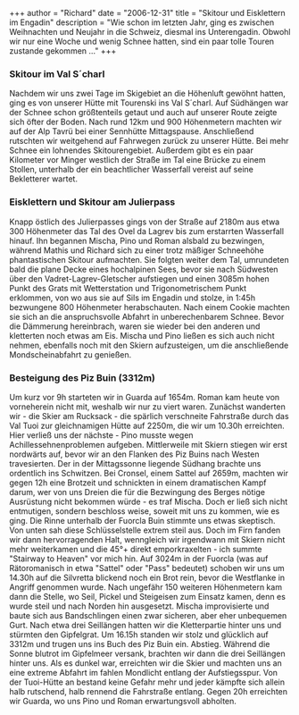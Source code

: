 +++
author = "Richard"
date = "2006-12-31"
title = "Skitour und Eisklettern im Engadin"
description = "Wie schon im letzten Jahr, ging es zwischen Weihnachten und Neujahr in die Schweiz, diesmal ins Unterengadin. Obwohl wir nur eine Woche und wenig Schnee hatten, sind ein paar tolle Touren zustande gekommen …"
+++

### Skitour im Val S´charl

Nachdem wir uns zwei Tage im Skigebiet an die Höhenluft gewöhnt hatten, ging es von unserer Hütte mit Tourenski ins Val S´charl. Auf Südhängen war der Schnee schon größtenteils getaut und auch auf unserer Route zeigte sich öfter der Boden. Nach rund 12km und 900 Höhenmetern machten wir auf der Alp Tavrü bei einer Sennhütte Mittagspause. Anschließend rutschten wir weitgehend auf Fahrwegen zurück zu unserer Hütte. Bei mehr Schnee ein lohnendes Skitourengebiet. Außerdem gibt es ein paar Kilometer vor Minger westlich der Straße im Tal eine Brücke zu einem Stollen, unterhalb der ein beachtlicher Wasserfall vereist auf seine Bekletterer wartet.

### Eisklettern und Skitour am Julierpass

Knapp östlich des Julierpasses gings von der Straße auf 2180m aus etwa 300 Höhenmeter das Tal des Ovel da Lagrev bis zum erstarrten Wasserfall hinauf. Ihn begannen Mischa, Pino und Roman alsbald zu bezwingen, während Mathis und Richard sich zu einer trotz mäßiger Schneehöhe phantastischen Skitour aufmachten. Sie folgten weiter dem Tal, umrundeten bald die plane Decke eines hochalpinen Sees, bevor sie nach Südwesten über den Vadret-Lagrev-Gletscher aufstiegen und einen 3085m hohen Punkt des Grats mit Wetterstation und Trigonometrischem Punkt erklommen, von wo aus sie auf Sils im Engadin und stolze, in 1:45h bezwungene 800 Höhenmeter herabschauten. Nach einem Cookie machten sie sich an die anspruchsvolle Abfahrt in unberechenbarem Schnee. Bevor die Dämmerung hereinbrach, waren sie wieder bei den anderen und kletterten noch etwas am Eis. Mischa und Pino ließen es sich auch nicht nehmen, ebenfalls noch mit den Skiern aufzusteigen, um die anschließende Mondscheinabfahrt zu genießen.

### Besteigung des Piz Buin (3312m)

Um kurz vor 9h starteten wir in Guarda auf 1654m. Roman kam heute von vorneherein nicht mit, weshalb wir nur zu viert waren. Zunächst wanderten wir - die Skier am Rucksack - die spärlich verschneite Fahrstraße durch das Val Tuoi zur gleichnamigen Hütte auf 2250m, die wir um 10.30h erreichten. Hier verließ uns der nächste - Pino musste wegen Achillessehnenproblemen aufgeben.
Mittlerweile mit Skiern stiegen wir erst nordwärts auf, bevor wir an den Flanken des Piz Buins nach Westen travesierten. Der in der Mittagssonne liegende Südhang brachte uns ordentlich ins Schwitzen.
Bei Cronsel, einem Sattel auf 2659m, machten wir gegen 12h eine Brotzeit und schnickten in einem dramatischen Kampf darum, wer von uns Dreien die für die Bezwingung des Berges nötige Ausrüstung nicht bekommen würde - es traf Mischa.
Doch er ließ sich nicht entmutigen, sondern beschloss weise, soweit mit uns zu kommen, wie es ging. Die Rinne unterhalb der Fuorcla Buin stimmte uns etwas skeptisch. Von unten sah diese Schlüsselstelle extrem steil aus. Doch im Firn fanden wir dann hervorragenden Halt, wenngleich wir irgendwann mit Skiern nicht mehr weiterkamen und die 45°+ direkt emporkraxelten - ich summte "Stairway to Heaven" vor mich hin.
Auf 3024m in der Fuorcla (was auf Rätoromanisch in etwa "Sattel" oder "Pass" bedeutet) schoben wir uns um 14.30h auf die Silvretta blickend noch ein Brot rein, bevor die Westflanke in Angriff genommen wurde. Nach ungefähr 150 weiteren Höhenmetern kam dann die Stelle, wo Seil, Pickel und Steigeisen zum Einsatz kamen, denn es wurde steil und nach Norden hin ausgesetzt. Mischa improvisierte und baute sich aus Bandschlingen einen zwar sicheren, aber eher unbequemen Gurt. Nach etwa drei Seillängen hatten wir die Kletterpartie hinter uns und stürmten den Gipfelgrat. Um 16.15h standen wir stolz und glücklich auf 3312m und trugen uns ins Buch des Piz Buin ein.
Abstieg. Während die Sonne blutrot im Gipfelmeer versank, brachten wir dann die drei Seillängen hinter uns. Als es dunkel war, erreichten wir die Skier und machten uns an eine extreme Abfahrt im fahlen Mondlicht entlang der Aufstiegsspur. Von der Tuoi-Hütte an bestand keine Gefahr mehr und jeder kämpfte sich allein halb rutschend, halb rennend die Fahrstraße entlang. Gegen 20h erreichten wir Guarda, wo uns Pino und Roman erwartungsvoll abholten.